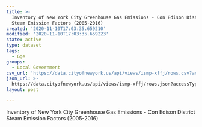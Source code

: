```yaml
---
title: >-
  Inventory of New York City Greenhouse Gas Emissions - Con Edison District
  Steam Emission Factors (2005-2016)
created: '2020-11-10T17:03:35.659210'
modified: '2020-11-10T17:03:35.659223'
state: active
type: dataset
tags:
  - Gge
groups:
  - Local Government
csv_url: 'https://data.cityofnewyork.us/api/views/ismp-xffj/rows.csv?accessType=DOWNLOAD'
json_url: >-
  https://data.cityofnewyork.us/api/views/ismp-xffj/rows.json?accessType=DOWNLOAD
layout: post

---
```

Inventory of New York City Greenhouse Gas Emissions - Con Edison District Steam Emission Factors (2005-2016)
